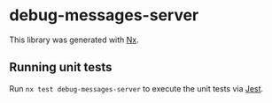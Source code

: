 # debug-messages-server

This library was generated with [Nx](https://nx.dev).

## Running unit tests

Run `nx test debug-messages-server` to execute the unit tests via [Jest](https://jestjs.io).
